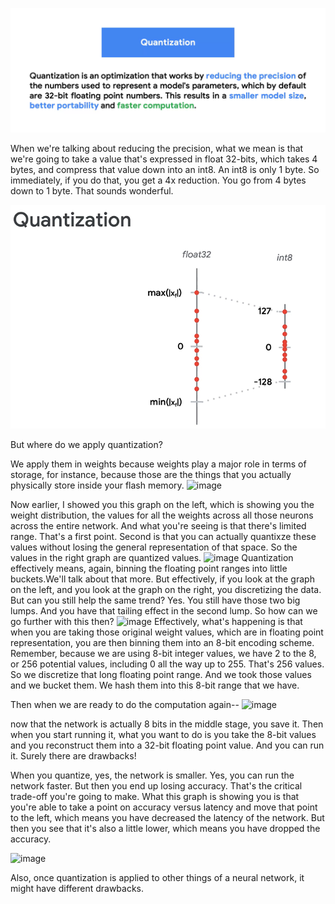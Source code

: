 
![Quantization](https://github.com/AI-Native-Computing-Organization/TinyML/blob/testing/src/quantization.png)

When we're talking about reducing the precision, what we mean  is that we're going to take a value that's expressed in float 32-bits, which takes 4 bytes, and compress that value down into an int8.
An int8 is only 1 byte. So immediately, if you do that, you get a 4x reduction. You go from 4 bytes down to 1 byte. That sounds wonderful.

![Quantization](https://github.com/AI-Native-Computing-Organization/TinyML/blob/testing/src/quant.png)

But where do we apply quantization?

We apply them in weights because weights play a major role in terms of storage, for instance, because those are the things that you actually physically store inside your flash memory.
![image](https://github.com/user-attachments/assets/d88aaf2f-bda9-4551-93d7-a0e99fa2af9f)

Now earlier, I showed you this graph on the left, which is showing you the weight distribution, the values for all the weights across all those neurons across the entire network. And what you're seeing is that there's limited range. 
That's a first point.
Second is that you can actually quantixze these values without losing the general representation of that space. So the values in the right graph are quantized values. 
![image](https://github.com/user-attachments/assets/ace162bd-3368-4dc2-957b-7710e633aa0e)
Quantization effectively means, again, binning the floating point ranges
into little buckets.We'll talk about that more. But effectively, if you look at the graph on the left, and you look at the graph on the right, you discretizing the data. But can you still help the same trend?
Yes.
You still have those two big lumps. And you have that tailing effect in the second lump. So how can we go further with this then?
![image](https://github.com/user-attachments/assets/028a56c1-d515-4913-91cd-38ff32309375)
Effectively, what's happening is that when you are taking those original weight values, which are in floating point representation, you are then binning them into an 8-bit encoding scheme.
Remember, because we are using 8-bit integer values, we have 2 to the 8, or 256 potential values, including 0 all the way up to 255. That's 256 values. So we discretize that long floating point range. And we took those values and we bucket them. We hash them into this 8-bit range that we have.

Then when we are ready to do the computation again-- 
![image](https://github.com/user-attachments/assets/e3367793-db21-420f-b7e9-f5f85715408f)

now that the network is actually 8 bits in the middle stage, you save it.
Then when you start running it, what you want to do is you take the 8-bit values and you reconstruct them into a 32-bit floating point value. And you can run it. Surely there are drawbacks!

When you quantize, yes, the network is smaller. Yes, you can run the network faster.
But then you end up losing accuracy. That's the critical trade-off you're going to make. What this graph is showing you is that you're able to take a point on accuracy versus latency and move that point to the left, which means you have
decreased the latency of the network. But then you see that it's also a little lower, which means you have dropped the accuracy.

![image](https://github.com/user-attachments/assets/36e34fa1-173e-4ec7-8ebe-be43c3e34230)

Also, once quantization is applied to other things of a neural network, it might have different drawbacks.
